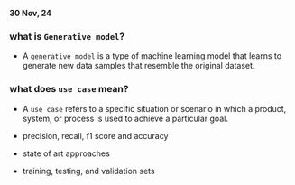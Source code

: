 **30 Nov, 24**

### what is `Generative model`?

- A `generative model` is a type of machine learning model that learns to generate new data samples that resemble the original dataset.

### what does `use case` mean?

- A `use case` refers to a specific situation or scenario in which a product, system,
  or process is used to achieve a particular goal.

- precision, recall, f1 score and accuracy
- state of art approaches

- training, testing, and validation sets
